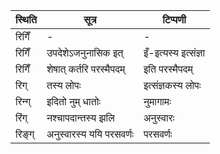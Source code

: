 | स्थिति | सूत्र | टिप्पणी |
| ----- | ------- | ------ |
| रिगिँ | - | - |
| रिगिँ | उपदेशेऽजनुनासिक इत् | इँ-इत्यस्य इत्संज्ञा |
| रिगिँ | शेषात् कर्तरि परस्मैपदम् | इति परस्मैपदम् |
| रिग् | तस्य लोपः | इत्संज्ञकस्य लोपः |
| रिन्ग् | इदितो नुम् धातोः | नुमागामः |
| रिंग् | नश्चापदान्तस्य झलि | अनुस्वारः |
| रिङ्ग् | अनुस्वारस्य ययि परसवर्णः | परसवर्णः |
